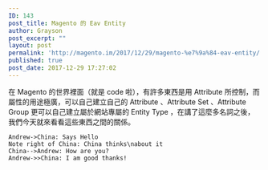 ```yaml
---
ID: 143
post_title: Magento 的 Eav Entity
author: Grayson
post_excerpt: ""
layout: post
permalink: 'http://magento.im/2017/12/29/magento-%e7%9a%84-eav-entity/'
published: true
post_date: 2017-12-29 17:27:02
---
```

在 Magento 的世界裡面（就是 code 啦），有許多東西是用 Attribute 所控制，而屬性的用途極廣，可以自己建立自己的 Attribute 、Attribute Set 、Attribute Group 更可以自己建立屬於網站專屬的 Entity Type ，在講了這麼多名詞之後，我們今天就來看看這些東西之間的關係。

<pre class="line-numbers prism-highlight" data-start="1"><code class="language-sequence">Andrew-&gt;China: Says Hello
Note right of China: China thinks\nabout it
China--&gt;Andrew: How are you?
Andrew-&gt;&gt;China: I am good thanks!
</code></pre>
